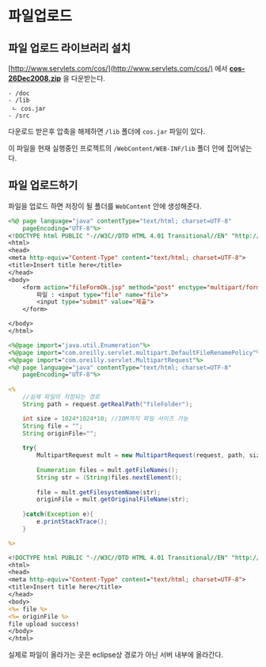 # 파일업로드

## 파일 업로드 라이브러리 설치

[http://www.servlets.com/cos/](http://www.servlets.com/cos/) 에서 [**cos-26Dec2008.zip**](http://www.servlets.com/cos/cos-26Dec2008.zip) 을 다운받는다.

```
- /doc
- /lib
 ㄴ cos.jar
- /src
```

다운로드 받은후 압축을 해제하면 `/lib` 폴더에 `cos.jar` 파일이 있다.

이 파일을 현재 실행중인 프로젝트의 `/WebContent/WEB-INF/lib` 폴더 안에 집어넣는다.



## 파일 업로드하기

파일을 업로드 하면 저장이 될 폴더를 `WebContent` 안에 생성해준다.

```jsp
<%@ page language="java" contentType="text/html; charset=UTF-8"
    pageEncoding="UTF-8"%>
<!DOCTYPE html PUBLIC "-//W3C//DTD HTML 4.01 Transitional//EN" "http://www.w3.org/TR/html4/loose.dtd">
<html>
<head>
<meta http-equiv="Content-Type" content="text/html; charset=UTF-8">
<title>Insert title here</title>
</head>
<body>
	<form action="fileFormOk.jsp" method="post" enctype="multipart/form-data">
		파일 : <input type="file" name="file">
		<input type="submit" value="제출">
	</form>

</body>
</html>
```

```jsp
<%@page import="java.util.Enumeration"%>
<%@page import="com.oreilly.servlet.multipart.DefaultFileRenamePolicy"%>
<%@page import="com.oreilly.servlet.MultipartRequest"%>
<%@ page language="java" contentType="text/html; charset=UTF-8"
    pageEncoding="UTF-8"%>
       
<%
	//실제 파일이 저장되는 경로
	String path = request.getRealPath("fileFolder");

	int size = 1024*1024*10; //10M까지 파일 사이즈 가능
	String file = "";
	String originFile="";
	
	try{
		MultipartRequest mult = new MultipartRequest(request, path, size, "UTF-8", new DefaultFileRenamePolicy());
		
		Enumeration files = mult.getFileNames();
		String str = (String)files.nextElement();
		
		file = mult.getFilesystemName(str);
		originFile = mult.getOriginalFileName(str);
		
	}catch(Exception e){
		e.printStackTrace();
	}

%>

<!DOCTYPE html PUBLIC "-//W3C//DTD HTML 4.01 Transitional//EN" "http://www.w3.org/TR/html4/loose.dtd">
<html>
<head>
<meta http-equiv="Content-Type" content="text/html; charset=UTF-8">
<title>Insert title here</title>
</head>
<body>
<%= file %>
<%= originFile %>
file upload success!
</body>
</html>
```



실제로 파일이 올라가는 곳은 eclipse상 경로가 아닌 서버 내부에 올라간다.




